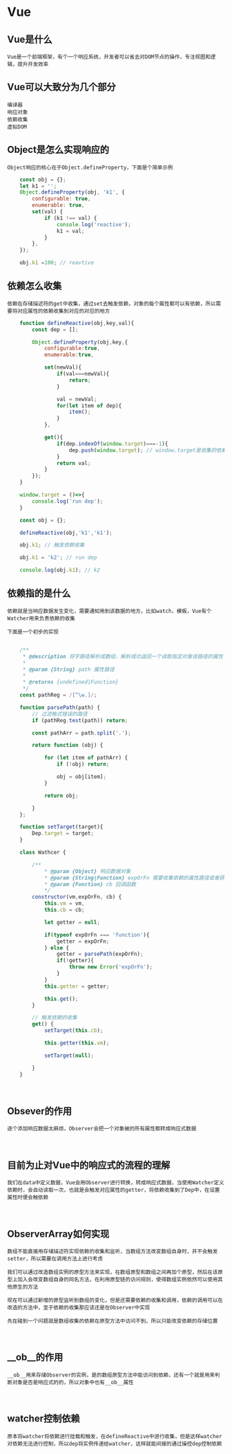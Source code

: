 # Vue

## Vue是什么

    Vue是一个前端框架，有个一个响应系统，开发者可以省去对DOM节点的操作，专注视图和逻辑，提升开发效率

## Vue可以大致分为几个部分

    编译器
    响应对象
    依赖收集
    虚拟DOM

## Object是怎么实现响应的

    Object响应的核心在于Object.defineProperty，下面是个简单示例

```javascript
    const obj = {};
    let k1 = '';
    Object.defineProperty(obj, 'k1', {
        configurable: true,
        enumerable: true,
        set(val) {
            if (k1 !== val) {
                console.log('reactive');
                k1 = val;
            }
        },
    });

    obj.k1 =100; // reavtive

```


## 依赖怎么收集

    依赖在存储描述符的get中收集，通过set去触发依赖，对象的每个属性都可以有依赖，所以需要将对应属性的依赖收集到对应的对应的地方


```javascript
    function defineReactive(obj,key,val){
        const dep = [];

        Object.defineProperty(obj,key,{
            configurable:true,
            enumerable:true,

            set(newVal){
                if(val===newVal){
                    return;
                }

                val = newVal;
                for(let item of dep){
                    item();
                }
            },

            get(){
                if(dep.indexOf(window.target)===-1){
                    dep.push(window.target); // window.target是收集的依赖
                }
                return val;
            }
        });
    }

    window.target = ()=>{
        console.log('run dep');
    }

    const obj = {};

    defineReactive(obj,'k1','k1');

    obj.k1; // 触发依赖收集

    obj.k1 = 'k2'; // run dep

    console.log(obj.k1); // k2

```

## 依赖指的是什么

    依赖就是当响应数据发生变化，需要通知用到该数据的地方，比如watch，模板，Vue有个Watcher用来负责依赖的收集

    下面是一个初步的实现

```javascript

    /**
     * @description 将字路径解析成数组，解析成功返回一个读取指定对象该路径的属性
     * 
     * @param {String} path 属性路径
     * 
     * @returns {undefined|Function}
     */
    const pathReg = /[^\w.]/;

    function parsePath(path) {
        // 过滤格式错误的路径
        if (pathReg.test(path)) return;

        const pathArr = path.split('.');

        return function (obj) {

            for (let item of pathArr) {
                if (!obj) return;

                obj = obj[item];
            }

            return obj;

        }
    };

    function setTarget(target){
        Dep.target = target;
    }

    class Wathcer {

        /**
            * @param {Object} 响应数据对象
            * @param {String|Function} expOrFn 需要收集依赖的属性路径或者获取该属性的方法
            * @param {Function} cb 回调函数
            */
        constructor(vm,expOrFn, cb) {
            this.vm = vm,
            this.cb = cb;

            let getter = null;

            if(typeof expOrFn === 'function'){
                getter = expOrFn;
            } else {
                getter = parsePath(expOrFn);
                if(!getter){
                    throw new Error('expOrFn');
                }
            }
            this.getter = getter;

            this.get();
        }

        // 触发依赖的收集
        get() {
            setTarget(this.cb);

            this.getter(this.vm);

            setTarget(null);

        }
    }
```

<br/>

## Obsever的作用
    逐个添加响应数据太麻烦，Observer会把一个对象被的所有属性都转成响应式数据

<br/>


## 目前为止对Vue中的响应式的流程的理解

    我们在data中定义数据，Vue会用Observer进行转换，转成响应式数据，当使用Watcher定义依赖时，会自动读取一次，也就是会触发对应属性的getter，将依赖收集到了Dep中，在设置属性时便会触依赖

<br/>

## ObserverArray如何实现
    数组不能直接用存储描述符实现依赖的收集和监听，当数组方法改变数组自身时，并不会触发setter，所以需要在调用方法上进行考虑

    我们可以通过改造数组实例的原型方法来实现，在数组原型和数组之间再加个原型，然后在该原型上加入会改变数组自身的同名方法，在利用原型链的访问规则，使得数组实例依然可以使用其他原生的方法

    现在可以通过新增的原型监听到数组的变化，但是还需要依赖的收集和调用，依赖的调用可以在改造的方法中，至于依赖的收集那应该还是在Observer中实现

    先在碰到一个问题就是数组收集的依赖在原型方法中访问不到，所以只能改变依赖的存储位置

<br/>

## __ob__的作用

    __ob__用来存储Observer的实例，是的数组原型方法中能访问到依赖，还有一个就是用来判断对象是否是响应式的的，所以对象中也有__ob__属性

<br/>

## watcher控制依赖

    原本将watcher将依赖进行挂载和触发，在defineReactive中进行收集，但是这样watcher对依赖无法进行控制，所以dep将实例传递给watcher，这样就能间接的通过操控dep控制依赖





    